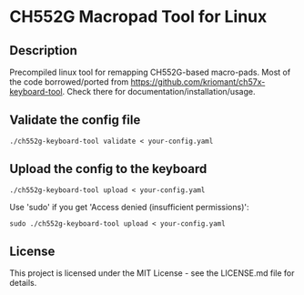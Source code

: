 # CH552G Macropad Tool for Linux
## Description
Precompiled linux tool for remapping CH552G-based macro-pads. Most of the code borrowed/ported from https://github.com/kriomant/ch57x-keyboard-tool. Check there for documentation/installation/usage.

## Validate the config file

```shell
./ch552g-keyboard-tool validate < your-config.yaml
```

## Upload the config to the keyboard

```shell
./ch552g-keyboard-tool upload < your-config.yaml
```

Use 'sudo' if you get 'Access denied (insufficient permissions)':

```shell
sudo ./ch552g-keyboard-tool upload < your-config.yaml
```

## License
This project is licensed under the MIT License - see the LICENSE.md file for details.
